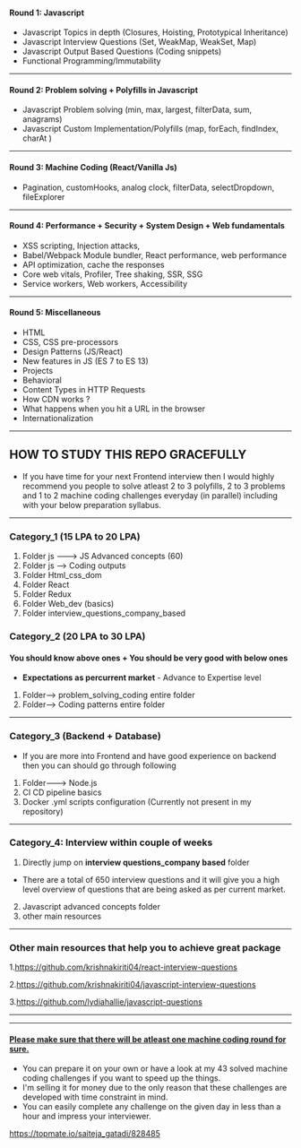 #### Round 1: Javascript

- Javascript Topics in depth (Closures, Hoisting, Prototypical Inheritance)
- Javascript Interview Questions (Set, WeakMap, WeakSet, Map)
- Javascript Output Based Questions (Coding snippets)
- Functional Programming/Immutability

---

#### Round 2: Problem solving + Polyfills in Javascript

- Javascript Problem solving (min, max, largest, filterData, sum, anagrams)
- Javascript Custom Implementation/Polyfills (map, forEach, findIndex, charAt )

---

#### Round 3: Machine Coding (React/Vanilla Js)

- Pagination, customHooks, analog clock, filterData, selectDropdown, fileExplorer

---

#### Round 4: Performance + Security + System Design + Web fundamentals

- XSS scripting, Injection attacks,
- Babel/Webpack Module bundler, React performance, web performance
- API optimization, cache the responses
- Core web vitals, Profiler, Tree shaking, SSR, SSG
- Service workers, Web workers, Accessibility

---

#### Round 5: Miscellaneous

- HTML
- CSS, CSS pre-processors
- Design Patterns (JS/React)
- New features in JS (ES 7 to ES 13)
- Projects
- Behavioral
- Content Types in HTTP Requests
- How CDN works ?
- What happens when you hit a URL in the browser
- Internationalization


-----------------

## HOW TO STUDY THIS REPO GRACEFULLY 


- If you have time for your next Frontend interview then I would highly recommend you people to solve atleast 2 to 3 polyfills, 2 to 3 problems and 1 to 2 machine coding challenges everyday (in parallel) including with your below preparation syllabus.

-----

### Category_1 (15 LPA to 20 LPA)

1. Folder js ---> JS Advanced concepts (60)
2. Folder js --> Coding outputs
3. Folder Html_css_dom
4. Folder React
5. Folder Redux
6. Folder Web_dev (basics)
7. Folder interview_questions_company_based

### Category_2 (20 LPA to 30 LPA)

#### You should know above ones + You should be very good with below ones

- **Expectations as percurrent market** - Advance to Expertise level

1. Folder--> problem_solving_coding entire folder
2. Folder--> Coding patterns entire folder 

-----

### Category_3 (Backend + Database)

- If you are more into Frontend and have good experience on backend then you can should go through following

1. Folder---> Node.js
2. CI CD pipeline basics 
3. Docker .yml scripts configuration (Currently not present in my repository)

--------
### Category_4: Interview within couple of weeks

1. Directly jump on **interview questions_company based** folder 
 - There are a total of 650 interview questions and it will give you a high level overview of questions that are being asked as per current market.
2. Javascript advanced concepts folder
3. other main resources

------

### Other main resources that help you to achieve great package 

1.https://github.com/krishnakiriti04/react-interview-questions

2.https://github.com/krishnakiriti04/javascript-interview-questions

3.https://github.com/lydiahallie/javascript-questions

-------





-------

#### <ins>Please make sure that there will be atleast one machine coding round for sure.</ins>

- You can prepare it on your own or have a look at my 43 solved machine coding challenges if you want to speed up the things. 
- I'm selling it for money due to the only reason that these challenges are developed with time constraint in mind. 
- You can easily complete any challenge on the given day in less than a hour and impress your interviewer.

https://topmate.io/saiteja_gatadi/828485